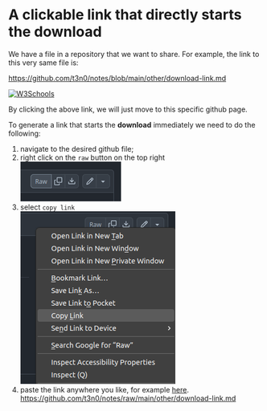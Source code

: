 # A clickable link that directly starts the download

We have a file in a repository that we want to share. For example, the link to this very same file is:

https://github.com/t3n0/notes/blob/main/other/download-link.md

 <a href="https://github.com/t3n0/notes/blob/main/other/download-link.md" download="pollo">
  <img src="https://github.com/t3n0/notes/blob/main/other/download-link.md" alt="W3Schools">
</a> 


By clicking the above link, we will just move to this specific github page.

To generate a link that starts the **download** immediately we need to do the following:
1. navigate to the desired github file;
2. right click on the `raw` button on the top right \
   ![raw1](raw1.png)
4. select `copy link` \
   ![raw2](raw2.png)
6. paste the link anywhere you like, for example [here](https://github.com/t3n0/notes/raw/main/other/download-link.md).
https://github.com/t3n0/notes/raw/main/other/download-link.md
